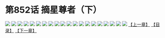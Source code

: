 # 第852话 摘星尊者（下）
![](https://mhpic.xiaomingtaiji.net/comic/D/斗破苍穹拆分版/852话GQ/1.jpg-zymk.middle.webp)
![](https://mhpic.xiaomingtaiji.net/comic/D/斗破苍穹拆分版/852话GQ/2.jpg-zymk.middle.webp)
![](https://mhpic.xiaomingtaiji.net/comic/D/斗破苍穹拆分版/852话GQ/3.jpg-zymk.middle.webp)
![](https://mhpic.xiaomingtaiji.net/comic/D/斗破苍穹拆分版/852话GQ/4.jpg-zymk.middle.webp)
![](https://mhpic.xiaomingtaiji.net/comic/D/斗破苍穹拆分版/852话GQ/5.jpg-zymk.middle.webp)
![](https://mhpic.xiaomingtaiji.net/comic/D/斗破苍穹拆分版/852话GQ/6.jpg-zymk.middle.webp)
![](https://mhpic.xiaomingtaiji.net/comic/D/斗破苍穹拆分版/852话GQ/7.jpg-zymk.middle.webp)
![](https://mhpic.xiaomingtaiji.net/comic/D/斗破苍穹拆分版/852话GQ/8.jpg-zymk.middle.webp)
![](https://mhpic.xiaomingtaiji.net/comic/D/斗破苍穹拆分版/852话GQ/9.jpg-zymk.middle.webp)
![](https://mhpic.xiaomingtaiji.net/comic/D/斗破苍穹拆分版/852话GQ/10.jpg-zymk.middle.webp)
![](https://mhpic.xiaomingtaiji.net/comic/D/斗破苍穹拆分版/852话GQ/11.jpg-zymk.middle.webp)
![](https://mhpic.xiaomingtaiji.net/comic/D/斗破苍穹拆分版/852话GQ/12.jpg-zymk.middle.webp)
![](https://mhpic.xiaomingtaiji.net/comic/D/斗破苍穹拆分版/852话GQ/13.jpg-zymk.middle.webp)
![](https://mhpic.xiaomingtaiji.net/comic/D/斗破苍穹拆分版/852话GQ/14.jpg-zymk.middle.webp)
![](https://mhpic.xiaomingtaiji.net/comic/D/斗破苍穹拆分版/852话GQ/15.jpg-zymk.middle.webp)
![](https://mhpic.xiaomingtaiji.net/comic/D/斗破苍穹拆分版/852话GQ/16.jpg-zymk.middle.webp)
![](https://mhpic.xiaomingtaiji.net/comic/D/斗破苍穹拆分版/852话GQ/17.jpg-zymk.middle.webp)
![](https://mhpic.xiaomingtaiji.net/comic/D/斗破苍穹拆分版/852话GQ/18.jpg-zymk.middle.webp)
![](https://mhpic.xiaomingtaiji.net/comic/D/斗破苍穹拆分版/852话GQ/19.jpg-zymk.middle.webp)
![](https://mhpic.xiaomingtaiji.net/comic/D/斗破苍穹拆分版/852话GQ/20.jpg-zymk.middle.webp)
[【上一章】](./855.md)
[【目录】](./READMD.md)
[【下一章】](./857.md)
